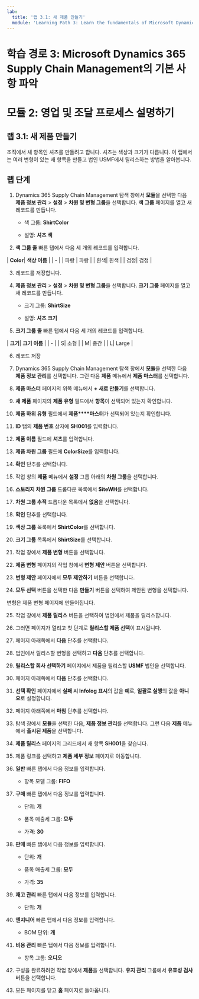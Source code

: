 ```yaml
---
lab:
  title: '랩 3.1: 새 제품 만들기'
  module: 'Learning Path 3: Learn the fundamentals of Microsoft Dynamics 365 Supply Chain Management'
---
```


# 학습 경로 3: Microsoft Dynamics 365 Supply Chain Management의 기본 사항 파악
# 모듈 2: 영업 및 조달 프로세스 설명하기

## 랩 3.1: 새 제품 만들기

조직에서 새 항목인 셔츠를 만들려고 합니다. 셔츠는 색상과 크기가 다릅니다. 이 랩에서는 여러 변형이 있는 새 항목을 만들고 법인 USMF에서 릴리스하는 방법을 알아봅니다.

## 랩 단계

1. Dynamics 365 Supply Chain Management 탐색 창에서 **모듈**을 선택한 다음 **제품 정보 관리** > **설정** > **차원 및 변형 그룹**을 선택합니다. **색 그룹** 페이지를 열고 새 레코드를 만듭니다.

    - 색 그룹: **ShirtColor**

    - 설명: **셔츠 색**

2. **색 그룹 줄** 빠른 탭에서 다음 세 개의 레코드를 입력합니다.

| **Color**| **색상 이름** |
| - |
| 파랑          | 파랑           |
| 흰색| 흰색 |
| 검정| 검정 |

3. 레코드를 저장합니다.

4. **제품 정보 관리** > **설정** > **차원 및 변형 그룹**을 선택합니다. **크기 그룹** 페이지를 열고 새 레코드를 만듭니다.

    - 크기 그룹: **ShirtSize**

    - 설명: **셔츠 크기**

5. **크기 그룹 줄** 빠른 탭에서 다음 세 개의 레코드를 입력합니다.

| **크기**| **크기 이름** |
| - |
| S| 소형 |
| M| 중간 |
| L| Large |

6. 레코드 저장

7. Dynamics 365 Supply Chain Management 탐색 창에서 **모듈**을 선택한 다음 **제품 정보 관리**를 선택합니다. 그런 다음 **제품** 메뉴에서 **제품 마스터**를 선택합니다.

8. **제품 마스터** 페이지의 위쪽 메뉴에서 **+ 새로 만들기**를 선택합니다.

9. **새 제품** 페이지의 **제품 유형** 필드에서 **항목**이 선택되어 있는지 확인합니다.

10. **제품 하위 유형** 필드에서 **제품****마스터**가 선택되어 있는지 확인합니다.

11. **ID** 탭의 **제품 번호** 상자에 **SH001**를 입력합니다.

12. **제품 이름** 필드에 **셔츠**를 입력합니다.

13. **제품 차원 그룹** 필드에 **ColorSize**를 입력합니다.

14. **확인** 단추를 선택합니다.

15. 작업 창의 **제품** 메뉴에서 **설정** 그룹 아래의 **차원 그룹**을 선택합니다.

16. **스토리지 차원 그룹** 드롭다운 목록에서 **SiteWH**를 선택합니다.

17. **차원 그룹 추적** 드롭다운 목록에서 **없음**을 선택합니다.

18. **확인** 단추를 선택합니다.

19. **색상 그룹** 목록에서 **ShirtColor**를 선택합니다.

20. **크기 그룹** 목록에서 **ShirtSize**를 선택합니다.

21. 작업 창에서 **제품 변형** 버튼을 선택합니다.

22. **제품 변형** 페이지의 작업 창에서 **변형 제안** 버튼을 선택합니다.

23. **변형 제안** 페이지에서 **모두 제안하기** 버튼을 선택합니다.

24. **모두 선택** 버튼을 선택한 다음 **만들기** 버튼을 선택하여 제안된 변형을 선택합니다.

변형은 제품 변형 페이지에 만들어집니다.

25. 작업 창에서 **제품 릴리스** 버튼을 선택하여 법인에서 제품을 릴리스합니다.

26. 그러면 페이지가 열리고 첫 단계로 **릴리스할 제품 선택**이 표시됩니다.

27. 페이지 아래쪽에서 **다음** 단추를 선택합니다.

28. 법인에서 릴리스할 변형을 선택하고 **다음** 단추를 선택합니다.

29. **릴리스할 회사 선택하기** 페이지에서 제품을 릴리스할 **USMF** 법인을 선택합니다.

30. 페이지 아래쪽에서 **다음** 단추를 선택합니다.

31. **선택 확인** 페이지에서 **실패 시 Infolog 표시**의 값을 **예**로, **일괄로 실행**의 값을 **아니요**로 설정합니다.

32. 페이지 아래쪽에서 **마침** 단추를 선택합니다.

16. 탐색 창에서 **모듈**을 선택한 다음, **제품 정보 관리**를 선택합니다. 그런 다음 **제품** 메뉴에서 **출시된 제품**을 선택합니다.

33. **제품 릴리스** 페이지의 그리드에서 새 항목 **SH001**을 찾습니다.

34. 제품 링크를 선택하고 **제품 세부 정보** 페이지로 이동합니다.

35. **일반** 빠른 탭에서 다음 정보를 입력합니다.

    - 항목 모델 그룹: **FIFO**

36. **구매** 빠른 탭에서 다음 정보를 입력합니다.

    - 단위: **개**

    - 품목 매출세 그룹: **모두**

    - 가격: **30**

37. **판매** 빠른 탭에서 다음 정보를 입력합니다.

    - 단위: **개**

    - 품목 매출세 그룹: **모두**

    - 가격: **35**

38. **재고 관리** 빠른 탭에서 다음 정보를 입력합니다.

    - 단위: **개**

39. **엔지니어** 빠른 탭에서 다음 정보를 입력합니다.

    - BOM 단위: **개**

40. **비용 관리** 빠른 탭에서 다음 정보를 입력합니다.

    - 항목 그룹: **오디오**

41. 구성을 완료하려면 작업 창에서 **제품**을 선택합니다. **유지 관리** 그룹에서 **유효성 검사** 버튼을 선택합니다.

42. 모든 페이지를 닫고 **홈** 페이지로 돌아옵니다.

 
